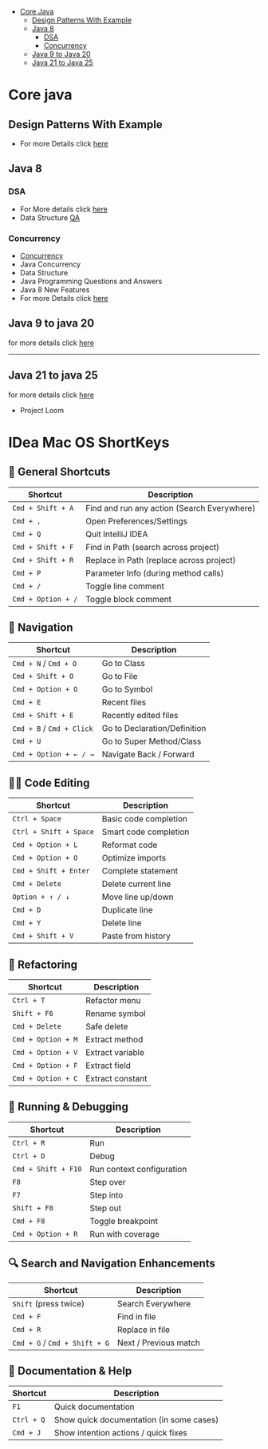 

- [Core Java](#core-java)
   - [Design Patterns With Example](#Design-Patterns-With-Example)
   - [Java 8](#java-8)
      - [DSA](#DSA)
      - [Concurrency](#concurrency)
   - [Java 9 to Java 20](#java-9-to-java-20)
   - [Java 21 to Java 25](#java-21-to-java-25)


# Core java
## Design Patterns With Example
- For more Details click [here](/design_pattern/design_patterns.md)


## Java 8
### DSA
- For More details click [here](/java-8proj/data_structure.md)
- Data Structure [QA](/java-8proj/data_structureqa.md)
### Concurrency
- [Concurrency](/multithreading/readme.md)
- Java Concurrency
- Data Structure
- Java Programming Questions and Answers
- Java 8 New Features
- For more Details click [here](/java-8proj/readme.md)

## Java 9 to java 20
for more details click [here](java-20/readme.md)

<hr/>


## Java 21 to java 25
for more details click [here](java21-to-25/readme.md)
- Project Loom


# IDea Mac OS ShortKeys

## 🧠 General Shortcuts

| Shortcut              | Description                                 |
|-----------------------|---------------------------------------------|
| `Cmd + Shift + A`     | Find and run any action (Search Everywhere) |
| `Cmd + ,`             | Open Preferences/Settings                   |
| `Cmd + Q`             | Quit IntelliJ IDEA                          |
| `Cmd + Shift + F`     | Find in Path (search across project)        |
| `Cmd + Shift + R`     | Replace in Path (replace across project)    |
| `Cmd + P`             | Parameter Info (during method calls)        |
| `Cmd + /`             | Toggle line comment                         |
| `Cmd + Option + /`    | Toggle block comment                        |

## 📂 Navigation

| Shortcut                   | Description                              |
|----------------------------|------------------------------------------|
| `Cmd + N` / `Cmd + O`      | Go to Class                              |
| `Cmd + Shift + O`          | Go to File                               |
| `Cmd + Option + O`         | Go to Symbol                             |
| `Cmd + E`                  | Recent files                             |
| `Cmd + Shift + E`          | Recently edited files                    |
| `Cmd + B` / `Cmd + Click`  | Go to Declaration/Definition             |
| `Cmd + U`                  | Go to Super Method/Class                 |
| `Cmd + Option + ← / →`     | Navigate Back / Forward                  |

## 🧑‍💻 Code Editing

| Shortcut                | Description                       |
|-------------------------|-----------------------------------|
| `Ctrl + Space`          | Basic code completion             |
| `Ctrl + Shift + Space`  | Smart code completion             |
| `Cmd + Option + L`      | Reformat code                     |
| `Cmd + Option + O`      | Optimize imports                  |
| `Cmd + Shift + Enter`   | Complete statement                |
| `Cmd + Delete`          | Delete current line              |
| `Option + ↑ / ↓`        | Move line up/down                 |
| `Cmd + D`               | Duplicate line                    |
| `Cmd + Y`               | Delete line                       |
| `Cmd + Shift + V`       | Paste from history                |

## 🧰 Refactoring

| Shortcut                | Description         |
|-------------------------|---------------------|
| `Ctrl + T`              | Refactor menu       |
| `Shift + F6`            | Rename symbol       |
| `Cmd + Delete`          | Safe delete         |
| `Cmd + Option + M`      | Extract method      |
| `Cmd + Option + V`      | Extract variable    |
| `Cmd + Option + F`      | Extract field       |
| `Cmd + Option + C`      | Extract constant    |

## 🧪 Running & Debugging

| Shortcut                | Description                 |
|-------------------------|-----------------------------|
| `Ctrl + R`              | Run                         |
| `Ctrl + D`              | Debug                       |
| `Cmd + Shift + F10`     | Run context configuration   |
| `F8`                    | Step over                   |
| `F7`                    | Step into                   |
| `Shift + F8`            | Step out                    |
| `Cmd + F8`              | Toggle breakpoint           |
| `Cmd + Option + R`      | Run with coverage           |

## 🔍 Search and Navigation Enhancements

| Shortcut                      | Description                        |
|-------------------------------|------------------------------------|
| `Shift` (press twice)         | Search Everywhere                  |
| `Cmd + F`                     | Find in file                       |
| `Cmd + R`                     | Replace in file                    |
| `Cmd + G` / `Cmd + Shift + G` | Next / Previous match              |

## 📘 Documentation & Help

| Shortcut         | Description                              |
|------------------|------------------------------------------|
| `F1`             | Quick documentation                      |
| `Ctrl + Q`       | Show quick documentation (in some cases) |
| `Cmd + J`        | Show intention actions / quick fixes     |


